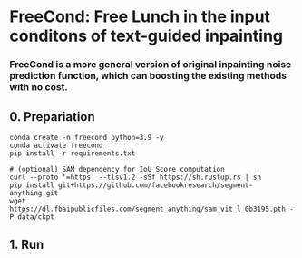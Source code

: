 # FreeCond: Free Lunch in the input conditons of text-guided inpainting

### FreeCond is a more general version of original inpainting noise prediction function, which can boosting the existing methods with no cost.

## 0. Prepariation
```
conda create -n freecond python=3.9 -y
conda activate freecond
pip install -r requirements.txt

# (optional) SAM dependency for IoU Score computation
curl --proto '=https' --tlsv1.2 -sSf https://sh.rustup.rs | sh
pip install git+https://github.com/facebookresearch/segment-anything.git
wget https://dl.fbaipublicfiles.com/segment_anything/sam_vit_l_0b3195.pth -P data/ckpt
```
## 1. Run